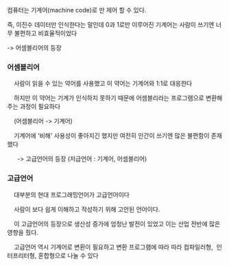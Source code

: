 컴퓨터는 기계어(machine code)로 만 제어 할 수 있다.

즉, 이진수 데이터만 인식한다는 말인데 0과 1로만 이루어진 기계어는 사람이 쓰기엔 너무 불편하고 비효율적이었다

\-> 어셈블리어의 등장

### 어셈블리어

    사람이 읽을 수 있는 약어를 사용했고 이 약어는 기계어와 1:1로 대응한다

    하지만 이 약어는 기계가 인식하지 못하기 때문에 어셈블리라는 프로그램으로 변환해 주는 과정이 필요하다

    (어셈블리어 -> 기계어)

    기계어에 '비해' 사용성이 좋아지긴 했지만 여전히 인간이 쓰기엔 많은 불편함이 존재했다

      -> 고급언어의 등장 (저급언어 : 기계어, 어셈블리어)

### 고급언어

    대부분의 현대 프로그래밍언어가 고급언어이다

    사람이 보다 쉽게 이해하고 작성하기 위해 고안된 언어이다.

    이 고급언어의 등장으로 생산성 증가에 엄청난 발전이 있었고 이는 산업 전반에 많은 영향을 줬다.

    고급언어 역시 기계어로 변환이 필요하고 변환 프로그램에 따라 따라 컴파일러형,  인터프리터형, 혼합형으로 나눌 수 있다
